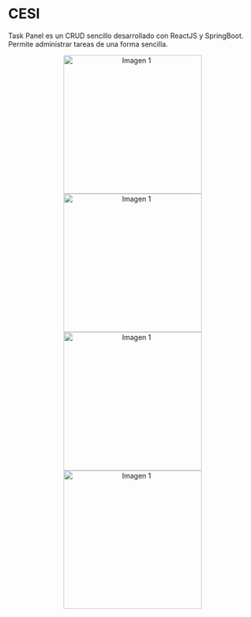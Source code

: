 # **CESI**
Task Panel es un CRUD sencillo desarrollado con ReactJS y SpringBoot. Permite administrar tareas de una forma sencilla.

<center>
        <img src="https://github.com/user-attachments/assets/c555c5f1-df88-4404-bdf1-5190e30036c8" alt="Imagen 1" width="280">
              <img src="https://github.com/user-attachments/assets/0dd488c2-df9c-4b0e-a974-337857950554"  alt="Imagen 1" width="280">
                    <img src="https://github.com/user-attachments/assets/179c7fa9-832e-4cc4-9bc5-58e8a38576d4"  alt="Imagen 1" width="280">
                    <img src="https://github.com/user-attachments/assets/5c2f8c7e-166a-4feb-9fc9-dd1c596a0fc9"  alt="Imagen 1" width="280">
</center>
